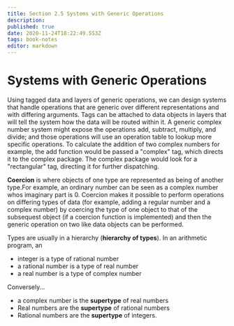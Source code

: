 ```yaml
---
title: Section 2.5 Systems with Generic Operations
description: 
published: true
date: 2020-11-24T18:22:49.553Z
tags: book-notes
editor: markdown
---
```


# Systems with Generic Operations
Using tagged data and layers of generic operations, we can design systems that handle operations that are generic over different representations and with differing arguments.
Tags can be attached to data objects in layers that will tell the system how the data will be routed within it. A generic complex number system might expose the operations add, subtract, multiply, and divide; and those operations will use an operation table to lookup more specific operations. To calculate the addition of two complex numbers for example, the add function would be passed a "complex" tag, which directs it to the complex package. The complex package would look for a "rectangular" tag, directing it for further dispatching.

**Coercion** is where objects of one type are represented as being of another type.For example, an ordinary number can be seen as a complex number whos imaginary part is 0. Coercion makes it possible to perform operations on differing types of data (for example, adding a regular number and a complex number) by coercing the type of one object to that of the subsequest object (if a coercion function is implemented) and then the generic operation on two like data objects can be performed. 

Types are usually in a hierarchy (**hierarchy of types**). In an arithmetic program, an
* integer is a type of rational number
* a rational number is a type of real number
* a real number is a type of complex number

Conversely...
* a complex number is the **supertype** of real numbers
* Real numbers are the **supertype** of rational numbers
* Rational numbers are the **supertype** of integers.



